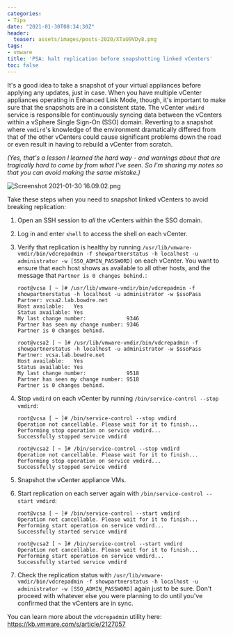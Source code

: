 ```yaml
---
categories:
- Tips
date: "2021-01-30T08:34:30Z"
header:
  teaser: assets/images/posts-2020/XTaU9VDy8.png
tags:
- vmware
title: 'PSA: halt replication before snapshotting linked vCenters'
toc: false
---
```


It's a good idea to take a snapshot of your virtual appliances before applying any updates, just in case. When you have multiple vCenter appliances operating in Enhanced Link Mode, though, it's important to make sure that the snapshots are in a consistent state. The vCenter `vmdird` service is responsible for continuously syncing data between the vCenters within a vSphere Single Sign-On (SSO) domain. Reverting to a snapshot where `vmdird`'s knowledge of the environment dramatically differed from that of the other vCenters could cause significant problems down the road or even result in having to rebuild a vCenter from scratch. 

*(Yes, that's a lesson I learned the hard way - and warnings about that are tragically hard to come by from what I've seen. So I'm sharing my notes so that you can avoid making the same mistake.)*

![Screenshot 2021-01-30 16.09.02.png](/assets/images/posts-2020/XTaU9VDy8.png)

Take these steps when you need to snapshot linked vCenters to avoid breaking replication:

1. Open an SSH session to *all* the vCenters within the SSO domain.
2. Log in and enter `shell` to access the shell on each vCenter.
3. Verify that replication is healthy by running `/usr/lib/vmware-vmdir/bin/vdcrepadmin -f showpartnerstatus -h localhost -u administrator -w [SSO_ADMIN_PASSWORD]` on each vCenter. You want to ensure that each host shows as available to all other hosts, and the message that `Partner is 0 changes behind.`:

    ```shell
    root@vcsa [ ~ ]# /usr/lib/vmware-vmdir/bin/vdcrepadmin -f showpartnerstatus -h localhost -u administrator -w $ssoPass 
    Partner: vcsa2.lab.bowdre.net
    Host available:   Yes
    Status available: Yes
    My last change number:             9346
    Partner has seen my change number: 9346
    Partner is 0 changes behind.

    root@vcsa2 [ ~ ]# /usr/lib/vmware-vmdir/bin/vdcrepadmin -f showpartnerstatus -h localhost -u administrator -w $ssoPass 
    Partner: vcsa.lab.bowdre.net
    Host available:   Yes
    Status available: Yes
    My last change number:             9518
    Partner has seen my change number: 9518
    Partner is 0 changes behind.
    ```
4. Stop `vmdird` on each vCenter by running `/bin/service-control --stop vmdird`:

    ```shell
    root@vcsa [ ~ ]# /bin/service-control --stop vmdird
    Operation not cancellable. Please wait for it to finish...
    Performing stop operation on service vmdird...
    Successfully stopped service vmdird

    root@vcsa2 [ ~ ]# /bin/service-control --stop vmdird
    Operation not cancellable. Please wait for it to finish...
    Performing stop operation on service vmdird...
    Successfully stopped service vmdird
    ```
5. Snapshot the vCenter appliance VMs.
6. Start replication on each server again with `/bin/service-control --start vmdird`:

    ```shell
    root@vcsa [ ~ ]# /bin/service-control --start vmdird
    Operation not cancellable. Please wait for it to finish...
    Performing start operation on service vmdird...
    Successfully started service vmdird

    root@vcsa2 [ ~ ]# /bin/service-control --start vmdird
    Operation not cancellable. Please wait for it to finish...
    Performing start operation on service vmdird...
    Successfully started service vmdird
    ```
7. Check the replication status with `/usr/lib/vmware-vmdir/bin/vdcrepadmin -f showpartnerstatus -h localhost -u administrator -w [SSO_ADMIN_PASSWORD]` again just to be sure. Don't proceed with whatever else you were planning to do until you've confirmed that the vCenters are in sync.

You can learn more about the `vdcrepadmin` utility here:
https://kb.vmware.com/s/article/2127057